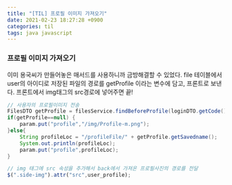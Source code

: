 ```yaml
---
title: "[TIL] 프로필 이미지 가져오기"
date: 2021-02-23 18:27:28 +0900
categories: til
tags: java javascript
---
```




### 프로필 이미지 가져오기

이미 용국씨가 만들어놓은 매서드를 사용하니까 금방해결할 수 있었다.
file 테이블에서 user의 아이디로 저장된 파일의 경로를 getProfile 이라는 변수에 담고, 프론트로 보낸다.
프론트에서 img태그의 src경로에 넣어주면 끝!

```java
// 사용자의 프로필이미지 전송
FilesDTO getProfile = filesService.findBeforeProfile(loginDTO.getCode());
if(getProfile==null) {
    param.put("profile","/img/Profile-m.png");
}else{
    String profileLoc = "/profileFile/" + getProfile.getSavedname();
    System.out.println(profileLoc);
    param.put("profile",profileLoc);
}
```

```javascript
// img 태그에 src 속성을 추가해서 back에서 가져온 프로필사진의 경로를 전달
$(".side-img").attr("src",user_profile);
```

